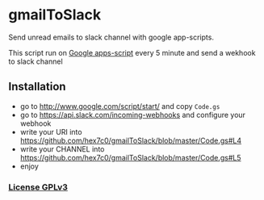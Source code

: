 # gmailToSlack

Send unread emails to slack channel with google app-scripts.

This script run on [Google apps-script](https://developers.google.com/apps-script/) every 5 minute and send a wekhook to slack channel

## Installation

 * go to http://www.google.com/script/start/ and copy `Code.gs`
 * go to https://api.slack.com/incoming-webhooks and configure your webhook
 * write your URI into https://github.com/hex7c0/gmailToSlack/blob/master/Code.gs#L4
 * write your CHANNEL into https://github.com/hex7c0/gmailToSlack/blob/master/Code.gs#L5
 * enjoy

### [License GPLv3](LICENSE)

